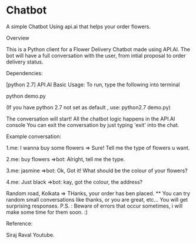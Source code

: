 # Chatbot
A simple Chatbot Using api.ai that helps your order flowers.

Overview

This is a Python client for a Flower Delivery Chatbot made using API.AI. The bot will have a full conversation with the user, from intial proposal to order delivery status.

Dependencies:

[python 2.7]
API.AI
Basic Usage: To run, type the following into terminal

python demo.py

(If you have python 2.7 not set as default , use: python2.7 demo.py)

The conversation will start! All the chatbot logic happens in the API.AI console You can exit the conversation by just typing 'exit' into the chat.

Example conversation:

1.me: I wanna buy some flowers => Sure! Tell me the type of flowers u want.

2.me: buy flowers =>bot: Alright, tell me the type.

3.me: jasmine =>bot: Ok, Got it! What should be the colour of your flowers?

4.me: Just black =>bot: kay, got the colour, the address?

Random road, Kolkata => THanks, your order has ben placed.
** You can try random small conversations like thanks, or you are great, etc... You will get surprising responses. P.S. : Beware of errors that occur sometimes, i will make some time for them soon. :)

Reference:

Siraj Raval Youtube.
